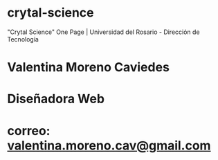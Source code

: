 # crytal-science
"Crytal Science" One Page | Universidad del Rosario - Dirección de Tecnología  

# Valentina Moreno Caviedes
# Diseñadora Web 
# correo: valentina.moreno.cav@gmail.com
